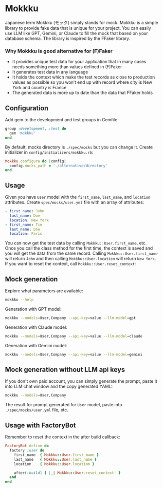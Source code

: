 # Mokkku

Japanese term Mokkku (モック) simply stands for mock. Mokkku is a simple library to provide fake data that is unique for your project. You can easily use LLM like GPT, Gemini, or Claude to fill the mock that based on your database schema. The library is inspired by the FFaker library.

### Why Mokkku is good alternative for (F)Faker

* It provides unique test data for your application that in many cases needs something more than values defined in (F)Faker
* It generates test data in any language
* It holds the context which make the test records as close to production values as possible so you won't end up with record where city is New York and country is France
* The generated data is more up to date than the data that FFaker holds

## Configuration

Add gem to the development and test groups in Gemfile:

```ruby
group :development, :test do
  gem 'mokkku'
end
```

By default, mocks directory is `./spec/mocks` but you can change it. Create initializer in `config/initializers/mokkku.rb`:

```ruby
Mokkku.configure do |config|
  config.mocks_path = './alternative/directory'
end
```

## Usage

Given you have `User` model with the `first_name`, `last_name`, and `location` attributes. Create `spec/mocks/user.yml` file with an array of attributes:

```yaml
- first_name: John
  last_name: Doe
  location: New York
- first_name: Tim
  last_name: Doe
  location: Paris
```

You can now get the test data by calling `Mokkku::User.first_name`, etc. Once you call the class method for the first time, the context is saved and you will get the data from the same record. Calling `Mokkku::User.first_name` will return `John` and then calling `Mokkku::User.location` will return `New York`. If you want to reset the context, call `Mokkku::User.reset_context!`

## Mock generation

Explore what parameters are available:

```bash
mokkku --help
```

Generation with GPT model:

```bash
mokkku --models=User,Company --api-key=value --llm-model=gpt
```

Generation with Claude model:

```bash
mokkku --models=User,Company --api-key=value --llm-model=claude
```

Generation with Gemini model:

```bash
mokkku --models=User,Company --api-key=value --llm-model=gemini
```

## Mock generation without LLM api keys

If you don't own paid account, you can simply generate the prompt, paste it into LLM chat window and the copy generated YAML:

```bash
mokkku --models=User,Company
```

The result for prompt generated for `User` model, paste into `./spec/mocks/user.yml` file, etc.

## Usage with FactoryBot

Remember to reset the context in the after build callback:

```ruby
FactoryBot.define do
  factory :user do
    first_name  { Mokkku::User.first_name }
    last_name   { Mokkku::User.last_name }
    location    { Mokkku::User.location }

    after(:build) { |_| Mokkku::User.reset_context! }
  end
end
```
